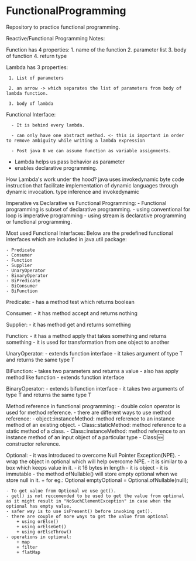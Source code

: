 # FunctionalProgramming
Repository to practice functional programming.

Reactive/Functional Programming Notes:

Function has 4 properties:
    1. name of the function
    2. parameter list
    3. body of function
    4. return type

Lambda has 3 properties:
     
     1. List of parameters
    
     2. an arrow -> which separates the list of parameters from body of lambda function.
    
     3. body of lambda

Functional Interface:
      
      - It is behind every lambda.
      
      - can only have one abstract method. <- this is important in order to remove ambiguity while writing a lambda expression
      
      - Post java 8 we can assume function as variable assignments.

- Lambda helps us pass behavior as parameter
- enables declarative programming.

How Lambda's work under the hood?
   java uses invokedynamic byte code instruction that facilitate implementation of dynamic languages through dynamic invocation.
   type inference and invokedynamic

Imperative vs Declarative vs Functional Programming:
    - Functional programming is subset of declarative programming.
    - using conventional for loop is imperative programming
    - using stream is declarative programming or functional programming.

Most used Functional Interfaces:
Below are the predefined functional interfaces which are included in java.util package:

    - Predicate
    - Consumer
    - Function
    - Supplier
    - UnaryOperator
    - BinaryOperator
    - BiPredicate
    - BiConsumer
    - BiFunction

Predicate:
    - has a method test which returns boolean

Consumer:
    - it has method accept and returns nothing

Supplier:
    - it has method get and returns something

Function:
    - it has a method apply that takes something and returns something
    - it is used for transformation from one object to another                

UnaryOperator:
    - extends function interface
    - it takes argument of type T and returns the same type T

BiFunction:
    - takes two parameters and returns a value
    - also has apply method like function
    - extends function interface

BinaryOperator:
    - extends bifunction interface
    - it takes two arguments of type T and returns the same type T

Method reference in functional programming:
    - double colon operator is used for method reference.
    - there are different ways to use method reference:
        - object::instanceMethod: method reference to an instance method of an existing object.
        - Class::staticMethod: method reference to a static method of a class.
        - Class::instanceMethod: method reference to an instance method of an input object of a particular type
        - Class::new: constructor reference.

Optional:
    - it was introduced to overcome Null Pointer Exception(NPE).
    - wrap the object in optional which will help overcome NPE.
    - it is similar to a box which keeps value in it.
    - it 16 bytes in length
    - it is object
    - it is immutable
    - the method ofNullable() will store empty optional when we store null in it. 
        + for eg.: Optional<String> emptyOptional = Optional.ofNullable(null);

    - To get value from Optional we use get().
    - get() is not reccomended to be used to get the value from optional as it might result in "NoSuchElementException" in case when the optional has empty value.
    - safer way is to use isPresent() before invoking get().
    - there are couple of more ways to get the value from optional
        + using orElse()
        + using orElseGet()
        + using orElseThrow()
    - operations in optional:
        + map
        + filter
        + flatMap
                     


